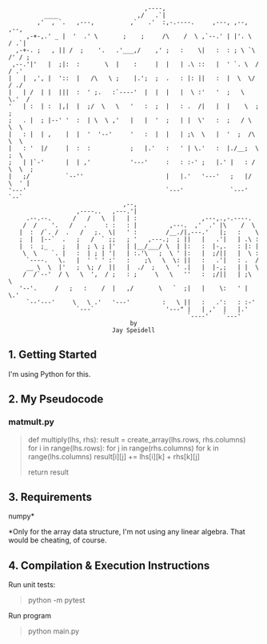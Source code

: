                                           ,----,
              ____                      ,/   .`|
            ,'  , `.   ,---,          ,`   .'  :,-.----.     ,---, ,--,     ,--,
         ,-+-,.' _ |  '  .' \       ;    ;     /\    /  \ ,`--.' | |'. \   / .`|
      ,-+-. ;   , || /  ;    '.   .'___,/    ,' ;   :    \|   :  : ; \ `\ /' / ;
     ,--.'|'   |  ;|:  :       \  |    :     |  |   | .\ ::   |  ' `. \  /  / .'
    |   |  ,', |  '::  |   /\   \ ;    |.';  ;  .   : |: ||   :  |  \  \/  / ./
    |   | /  | |  |||  :  ' ;.   :`----'  |  |  |   |  \ :'   '  ;   \  \.'  /
    '   | :  | :  |,|  |  ;/  \   \   '   :  ;  |   : .  /|   |  |    \  ;  ;
    ;   . |  ; |--' '  :  | \  \ ,'   |   |  '  ;   | |  \'   :  ;   / \  \  \    
    |   : |  | ,    |  |  '  '--'     '   :  |  |   | ;\  \   |  '  ;  /\  \  \
    |   : '  |/     |  :  :           ;   |.'   :   ' | \.'   :  |./__;  \  ;  \
    ;   | |`-'      |  | ,'           '---'     :   : :-' ;   |.' |   : / \  \  ;
    |   ;/          `--''                       |   |.'   '---'   ;   |/   \  ' |
    '---'                                       `---'             `---'     `--`
                                    ,--,
                       ,----..   ,---.'|
         .--.--.      /   /   \  |   | :                  ,---,.,-.----.
        /  /    '.   /   .     : :   : |         ,---.  ,'  .' |\    /  \
       |  :  /`. /  .   /   ;.  \|   ' :        /__./|,---.'   |;   :    \
       ;  |  |--`  .   ;   /  ` ;;   ; '   ,---.;  ; ||   |   .'|   | .\ :
       |  :  ;_    ;   |  ; \ ; |'   | |__/___/ \  | |:   :  |-,.   : |: |
        \  \    `. |   :  | ; | '|   | :.'\   ;  \ ' |:   |  ;/||   |  \ :
         `----.   \.   |  ' ' ' :'   :    ;\   \  \: ||   :   .'|   : .  /
         __ \  \  |'   ;  \; /  ||   |  ./  ;   \  ' .|   |  |-,;   | |  \
        /  /`--'  / \   \  ',  / ;   : ;     \   \   ''   :  ;/||   | ;\  \
       '--'.     /   ;   :    /  |   ,/       \   `  ;|   |    \:   ' | \.'
         `--'---'     \   \ .'   '---'         :   \ ||   :   .':   : :-'
                       `---`                    '---" |   | ,'  |   |.'
                                                      `----'    `---'
                                      by
                                 Jay Speidell


## 1. Getting Started     

I'm using Python for this.

## 2. My Pseudocode   

### matmult.py

> def multiply(lhs, rhs):
>   result = create_array(lhs.rows, rhs.columns)    
>   for i in range(lhs.rows):
>     for j in range(rhs.columns)
>       for k in range(lhs.columns)
>       result[i][j] += lhs[i][k] + rhs[k][j]
>
>   return result


## 3. Requirements  

numpy*

*Only for the array data structure, I'm not using any linear algebra. That would be cheating, of course.


## 4. Compilation & Execution Instructions     

Run unit tests:

> python -m pytest

Run program

> python main.py
